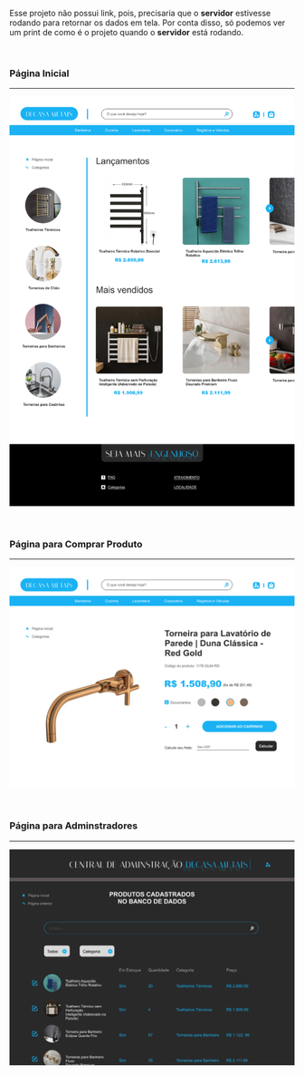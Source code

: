 Esse projeto não possui link, pois, precisaria que o **servidor** estivesse rodando para retornar os dados em tela. Por conta disso, só podemos ver um print de como é o projeto quando o **servidor** está rodando.

<br>

### Página Inicial
----
![Página Inicial](decasa.jpg)

<br>

### Página para Comprar Produto
----
![Página para Comprar Produto](produto.jpg)

<br>

### Página para Adminstradores
----
![Página para Adminstradores](admin.jpg)
